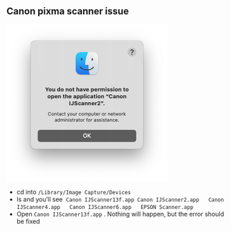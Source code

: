 ## Canon pixma scanner issue

![](cannon-scanner-error.png)
- cd into `/Library/Image Capture/Devices`
- ls and you’ll see 
`Canon IJScanner13f.app Canon IJScanner2.app   Canon IJScanner4.app   Canon IJScanner6.app   EPSON Scanner.app`
- Open `Canon IJScanner13f.app` . Nothing will happen, but the error should be fixed


